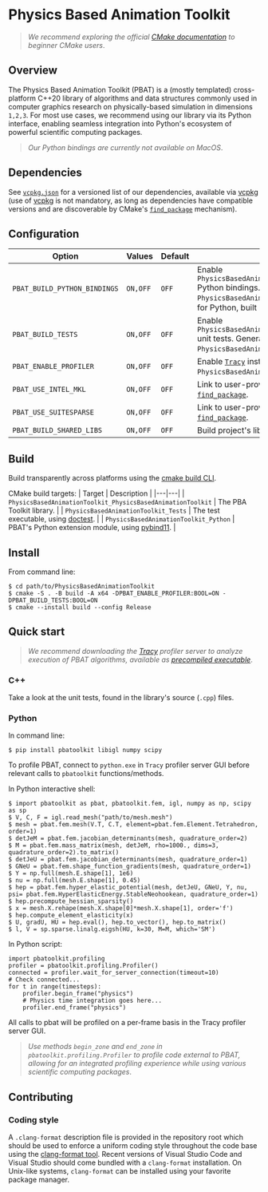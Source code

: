 # Physics Based Animation Toolkit

> *We recommend exploring the official [CMake documentation](https://cmake.org/cmake/help/latest/) to beginner CMake users*.

## Overview

The Physics Based Animation Toolkit (PBAT) is a (mostly templated) cross-platform C++20 library of algorithms and data structures commonly used in computer graphics research on physically-based simulation in dimensions `1,2,3`. For most use cases, we recommend using our library via its Python interface, enabling seamless integration into Python's ecosystem of powerful scientific computing packages. 

> *Our Python bindings are currently *not* available on MacOS*.

## Dependencies

See [`vcpkg.json`](./vcpkg.json) for a versioned list of our dependencies, available via [vcpkg](https://github.com/microsoft/vcpkg) (use of [vcpkg](https://github.com/microsoft/vcpkg) is not mandatory, as long as dependencies have compatible versions and are discoverable by CMake's [`find_package`](https://cmake.org/cmake/help/latest/command/find_package.html) mechanism).

## Configuration

| Option | Values | Default | Description |
|---|---|---|---|
| `PBAT_BUILD_PYTHON_BINDINGS` | `ON,OFF` | `OFF` | Enable `PhysicsBasedAnimationToolkit_PhysicsBasedAnimationToolkit` Python bindings. Generates the CMake target `PhysicsBasedAnimationToolkit_Python`, an extension module for Python, built by this project. |
| `PBAT_BUILD_TESTS` | `ON,OFF` | `OFF` | Enable `PhysicsBasedAnimationToolkit_PhysicsBasedAnimationToolkit` unit tests. Generates the CMake target executable `PhysicsBasedAnimationToolkit_Tests`, built by this project. |
| `PBAT_ENABLE_PROFILER` | `ON,OFF` | `OFF` | Enable [`Tracy`](https://github.com/wolfpld/tracy) instrumentation profiling in built `PhysicsBasedAnimationToolkit_PhysicsBasedAnimationToolkit`. |
| `PBAT_USE_INTEL_MKL` | `ON,OFF` | `OFF` | Link to user-provided [Intel MKL](https://www.intel.com/content/www/us/en/developer/tools/oneapi/onemkl.html) installation via CMake's [`find_package`](https://cmake.org/cmake/help/latest/command/find_package.html). |
| `PBAT_USE_SUITESPARSE` | `ON,OFF` | `OFF` | Link to user-provided [SuiteSparse](https://github.com/DrTimothyAldenDavis/SuiteSparse) installation via CMake's [`find_package`](https://cmake.org/cmake/help/latest/command/find_package.html). |
| `PBAT_BUILD_SHARED_LIBS` | `ON,OFF` | `OFF` | Build project's library targets as shared/dynamic. |

## Build

Build transparently across platforms using the [cmake build CLI](https://cmake.org/cmake/help/latest/manual/cmake.1.html#build-a-project). 

CMake build targets:
| Target | Description |
|---|---|
| `PhysicsBasedAnimationToolkit_PhysicsBasedAnimationToolkit` | The PBA Toolkit library. |
| `PhysicsBasedAnimationToolkit_Tests` | The test executable, using [doctest](https://github.com/doctest/doctest). |
| `PhysicsBasedAnimationToolkit_Python` | PBAT's Python extension module, using [pybind11](https://github.com/pybind/pybind11). |

## Install

From command line:
```
$ cd path/to/PhysicsBasedAnimationToolkit
$ cmake -S . -B build -A x64 -DPBAT_ENABLE_PROFILER:BOOL=ON -DPBAT_BUILD_TESTS:BOOL=ON
$ cmake --install build --config Release
```

## Quick start

> *We recommend downloading the [Tracy](https://github.com/wolfpld/tracy) profiler server to analyze execution of PBAT algorithms, available as [precompiled executable](https://github.com/wolfpld/tracy/releases)*.

### C++

Take a look at the unit tests, found in the library's source (`.cpp`) files.

### Python

In command line:
```
$ pip install pbatoolkit libigl numpy scipy
```

To profile PBAT, connect to `python.exe` in `Tracy` profiler server GUI before relevant calls to `pbatoolkit` functions/methods.

In Python interactive shell:
```
$ import pbatoolkit as pbat, pbatoolkit.fem, igl, numpy as np, scipy as sp
$ V, C, F = igl.read_mesh("path/to/mesh.mesh")
$ mesh = pbat.fem.mesh(V.T, C.T, element=pbat.fem.Element.Tetrahedron, order=1)
$ detJeM = pbat.fem.jacobian_determinants(mesh, quadrature_order=2)
$ M = pbat.fem.mass_matrix(mesh, detJeM, rho=1000., dims=3, quadrature_order=2).to_matrix()
$ detJeU = pbat.fem.jacobian_determinants(mesh, quadrature_order=1)
$ GNeU = pbat.fem.shape_function_gradients(mesh, quadrature_order=1)
$ Y = np.full(mesh.E.shape[1], 1e6)
$ nu = np.full(mesh.E.shape[1], 0.45)
$ hep = pbat.fem.hyper_elastic_potential(mesh, detJeU, GNeU, Y, nu, psi= pbat.fem.HyperElasticEnergy.StableNeohookean, quadrature_order=1)
$ hep.precompute_hessian_sparsity()
$ x = mesh.X.rehape(mesh.X.shape[0]*mesh.X.shape[1], order='f')
$ hep.compute_element_elasticity(x)
$ U, gradU, HU = hep.eval(), hep.to_vector(), hep.to_matrix()
$ l, V = sp.sparse.linalg.eigsh(HU, k=30, M=M, which='SM')
```

In Python script:
```
import pbatoolkit.profiling
profiler = pbatoolkit.profiling.Profiler()
connected = profiler.wait_for_server_connection(timeout=10)
# Check connected...
for t in range(timesteps):
    profiler.begin_frame("physics")
    # Physics time integration goes here...
    profiler.end_frame("physics")
```
All calls to pbat will be profiled on a per-frame basis in the Tracy profiler server GUI.

> *Use methods `begin_zone` and `end_zone` in `pbatoolkit.profiling.Profiler` to profile code external to PBAT, allowing for an integrated profiling experience while using various scientific computing packages*.

## Contributing

### Coding style

A `.clang-format` description file is provided in the repository root which should be used to enforce a uniform coding style throughout the code base using the [clang-format tool](https://releases.llvm.org/12.0.0/tools/clang/docs/ClangFormatStyleOptions.html). Recent versions of Visual Studio Code and Visual Studio should come bundled with a `clang-format` installation. On Unix-like systems, `clang-format` can be installed using your favorite package manager.
